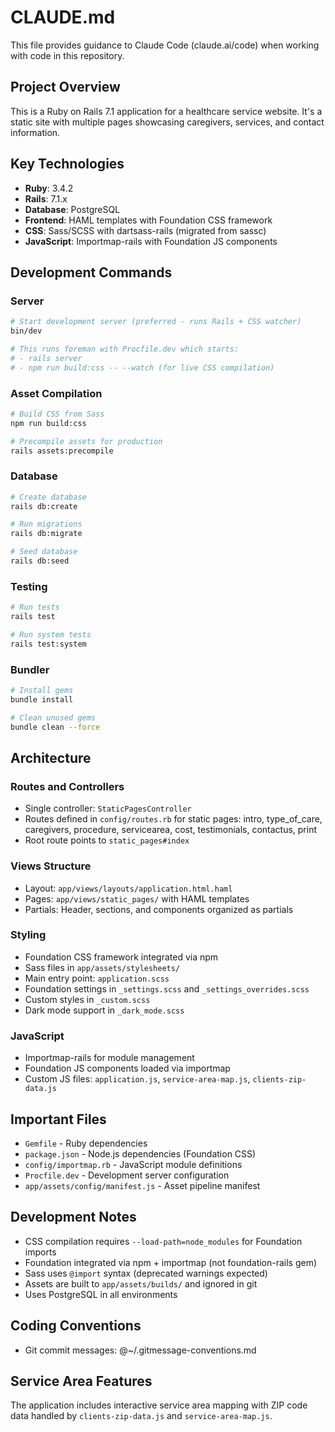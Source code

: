 # CLAUDE.md

This file provides guidance to Claude Code (claude.ai/code) when working with code in this repository.

## Project Overview

This is a Ruby on Rails 7.1 application for a healthcare service website. It's a static site with multiple pages showcasing caregivers, services, and contact information.

## Key Technologies

- **Ruby**: 3.4.2
- **Rails**: 7.1.x
- **Database**: PostgreSQL
- **Frontend**: HAML templates with Foundation CSS framework
- **CSS**: Sass/SCSS with dartsass-rails (migrated from sassc)
- **JavaScript**: Importmap-rails with Foundation JS components

## Development Commands

### Server
```bash
# Start development server (preferred - runs Rails + CSS watcher)
bin/dev

# This runs foreman with Procfile.dev which starts:
# - rails server
# - npm run build:css -- --watch (for live CSS compilation)
```

### Asset Compilation
```bash
# Build CSS from Sass
npm run build:css

# Precompile assets for production
rails assets:precompile
```

### Database
```bash
# Create database
rails db:create

# Run migrations
rails db:migrate

# Seed database
rails db:seed
```

### Testing
```bash
# Run tests
rails test

# Run system tests
rails test:system
```

### Bundler
```bash
# Install gems
bundle install

# Clean unused gems
bundle clean --force
```

## Architecture

### Routes and Controllers
- Single controller: `StaticPagesController`
- Routes defined in `config/routes.rb` for static pages: intro, type_of_care, caregivers, procedure, servicearea, cost, testimonials, contactus, print
- Root route points to `static_pages#index`

### Views Structure
- Layout: `app/views/layouts/application.html.haml`
- Pages: `app/views/static_pages/` with HAML templates
- Partials: Header, sections, and components organized as partials

### Styling
- Foundation CSS framework integrated via npm
- Sass files in `app/assets/stylesheets/`
- Main entry point: `application.scss`
- Foundation settings in `_settings.scss` and `_settings_overrides.scss`
- Custom styles in `_custom.scss`
- Dark mode support in `_dark_mode.scss`

### JavaScript
- Importmap-rails for module management
- Foundation JS components loaded via importmap
- Custom JS files: `application.js`, `service-area-map.js`, `clients-zip-data.js`

## Important Files

- `Gemfile` - Ruby dependencies
- `package.json` - Node.js dependencies (Foundation CSS)
- `config/importmap.rb` - JavaScript module definitions
- `Procfile.dev` - Development server configuration
- `app/assets/config/manifest.js` - Asset pipeline manifest

## Development Notes

- CSS compilation requires `--load-path=node_modules` for Foundation imports
- Foundation integrated via npm + importmap (not foundation-rails gem)
- Sass uses `@import` syntax (deprecated warnings expected)
- Assets are built to `app/assets/builds/` and ignored in git
- Uses PostgreSQL in all environments

## Coding Conventions

- Git commit messages: @~/.gitmessage-conventions.md

## Service Area Features

The application includes interactive service area mapping with ZIP code data handled by `clients-zip-data.js` and `service-area-map.js`.
